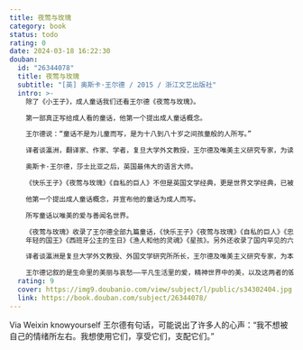 ```yaml
---
title: 夜莺与玫瑰
category: book
status: todo
rating: 0
date: 2024-03-18 16:22:30
douban:
  id: "26344078"
  title: 夜莺与玫瑰
  subtitle: "[英] 奥斯卡·王尔德 / 2015 / 浙江文艺出版社"
  intro: >-
    除了《小王子》，成人童话我们还看王尔德《夜莺与玫瑰》。

    第一部真正写给成人看的童话，他第一个提出成人童话概念。

    王尔德说：“童话不是为儿童而写，是为十八到八十岁之间孩童般的人所写。”

    译者谈瀛洲，翻译家、作家、学者，复旦大学外文教授，王尔德及唯美主义研究专家，为读者带来 更精准及深入文风和作者思想的翻译。

    奥斯卡·王尔德，莎士比亚之后，英国最伟大的语言大师。

    《快乐王子》《夜莺与玫瑰》《自私的巨人》不但是英国文学经典，更是世界文学经典，已被收入语文新课标。

    他第一个提出成人童话概念，并宣布他的童话为成人而写。

    所写童话以唯美的爱与善闻名世界。

    《夜莺与玫瑰》收录了王尔德全部九篇童话，《快乐王子》《夜莺与玫瑰》《自私的巨人》《忠实的朋友》《了不起的火箭》《
    年轻的国王》《西班牙公主的生日》《渔人和他的灵魂》《星孩》。另外还收录了国内罕见的六篇王尔德散文诗《艺术家》《行善者》《弟子》《导师》《审判所》《智慧的教室》。

    译者谈瀛洲是复旦大学外文教授、外国文学研究所所长，王尔德及唯美主义研究专家，为本书带来更精准及深入文风和作者思想的翻译。

    王尔德记叙的是生命里的美丽与哀愁——平凡生活里的爱，精神世界中的美，以及这两者的毁灭给人的心灵带来的巨大痛苦，突出了神性的救赎与归宿。王尔德不再重复王子与公主幸福地生活一百年的陈词滥调，也不表达善有善报恶有恶报的美好愿望，只用一种淡然超脱的口吻来讲述悲剧，借助人物交错的视角与眼光让读者听见渔人长长的叹息，夜莺最后命若游丝的歌声，小矮人哀哀的哭泣和他的心破裂的声音。他以不完美的童话反复叩问生活中处处存在的矛盾与悖论、影射现实社会的困顿与复杂，以曲折的方式展现他对艺术、爱情及人生完美而纯粹的追求。
  rating: 9
  cover: https://img9.doubanio.com/view/subject/l/public/s34302404.jpg
  link: https://book.douban.com/subject/26344078/
---
```


Via Weixin knowyourself 王尔德有句话，可能说出了许多人的心声：“我不想被自己的情绪所左右。我想使用它们，享受它们，支配它们。”
